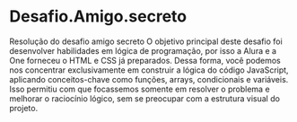 # Desafio.Amigo.secreto
Resolução do desafio amigo  secreto
O objetivo principal deste desafio foi desenvolver habilidades em lógica de programação, por isso a Alura e a One forneceu o HTML e CSS já preparados. Dessa forma, você podemos nos concentrar exclusivamente em construir a lógica do código JavaScript, aplicando conceitos-chave como funções, arrays, condicionais e variáveis. Isso permitiu com que focassemos somente em resolver o problema e melhorar o raciocínio lógico, sem se preocupar com a estrutura visual do projeto.
